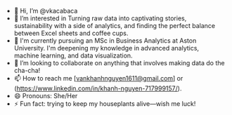 - 👋 Hi, I’m @vkacabaca
- 👀 I’m interested in Turning raw data into captivating stories, sustainability with a side of analytics, and finding the perfect balance between Excel sheets and coffee cups.
- 🌱 I'm currently pursuing an MSc in Business Analytics at Aston University. I'm deepening my knowledge in advanced analytics, machine learning, and data visualization.
- 💞️ I’m looking to collaborate on anything that involves making data do the cha-cha!
- 📫 How to reach me [vankhanhnguyen1611@gmail.com] or (https://www.linkedin.com/in/khanh-nguyen-717999157/).
- 😄 Pronouns: She/Her
- ⚡ Fun fact: trying to keep my houseplants alive—wish me luck! 

<!---
vkacabaca/vkacabaca is a ✨ special ✨ repository because its `README.md` (this file) appears on your GitHub profile.
You can click the Preview link to take a look at your changes.
--->
